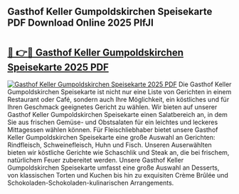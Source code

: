 ## Gasthof Keller Gumpoldskirchen Speisekarte PDF Download Online 2025 PlfJI

# <h2><a href="http://gcdusfx.nevu.top/?p=Gasthof+Keller+Gumpoldskirchen+Speisekarte">🔗 👉🔴 Gasthof Keller Gumpoldskirchen Speisekarte 2025 PDF</a></h2>

[![Gasthof Keller Gumpoldskirchen Speisekarte 2025 PDF](https://i.imgur.com/dBaPXMq.png)](http://gcdusfx.nevu.top/?p=Gasthof+Keller+Gumpoldskirchen+Speisekarte)
Die Gasthof Keller Gumpoldskirchen Speisekarte ist nicht nur eine Liste von Gerichten in einem Restaurant oder Café, sondern auch Ihre Möglichkeit, ein köstliches und für Ihren Geschmack geeignetes Gericht zu wählen. Wir bieten auf unserer Gasthof Keller Gumpoldskirchen Speisekarte einen Salatbereich an, in dem Sie aus frischen Gemüse- und Obstsalaten für ein leichtes und leckeres Mittagessen wählen können. Für Fleischliebhaber bietet unsere Gasthof Keller Gumpoldskirchen Speisekarte eine große Auswahl an Gerichten: Rindfleisch, Schweinefleisch, Huhn und Fisch. Unseren Auserwählten bieten wir köstliche Gerichte wie Schaschlik und Steak an, die bei frischem, natürlichem Feuer zubereitet werden. Unsere Gasthof Keller Gumpoldskirchen Speisekarte umfasst eine große Auswahl an Desserts, von klassischen Torten und Kuchen bis hin zu exquisiten Crème Brûlée und Schokoladen-Schokoladen-kulinarischen Arrangements.
